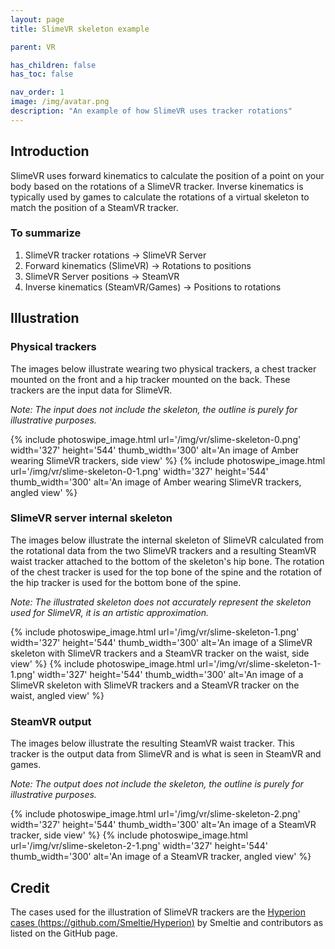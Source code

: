 ```yaml
---
layout: page
title: SlimeVR skeleton example

parent: VR

has_children: false
has_toc: false

nav_order: 1
image: /img/avatar.png
description: "An example of how SlimeVR uses tracker rotations"
---
```


## Introduction

SlimeVR uses forward kinematics to calculate the position of a point on your body based on the rotations of a SlimeVR tracker. Inverse kinematics is typically used by games to calculate the rotations of a virtual skeleton to match the position of a SteamVR tracker.

### To summarize

1. SlimeVR tracker rotations -> SlimeVR Server
2. Forward kinematics (SlimeVR) -> Rotations to positions
3. SlimeVR Server positions -> SteamVR
4. Inverse kinematics (SteamVR/Games) -> Positions to rotations

## Illustration

### Physical trackers

The images below illustrate wearing two physical trackers, a chest tracker mounted on the front and a hip tracker mounted on the back. These trackers are the input data for SlimeVR.

_Note: The input does not include the skeleton, the outline is purely for illustrative purposes._

<div class="pswp-gallery">
{% include photoswipe_image.html url='/img/vr/slime-skeleton-0.png' width='327' height='544' thumb_width='300' alt='An image of Amber wearing SlimeVR trackers, side view' %}
{% include photoswipe_image.html url='/img/vr/slime-skeleton-0-1.png' width='327' height='544' thumb_width='300' alt='An image of Amber wearing SlimeVR trackers, angled view' %}
</div>

### SlimeVR server internal skeleton

The images below illustrate the internal skeleton of SlimeVR calculated from the rotational data from the two SlimeVR trackers and a resulting SteamVR waist tracker attached to the bottom of the skeleton's hip bone. The rotation of the chest tracker is used for the top bone of the spine and the rotation of the hip tracker is used for the bottom bone of the spine.

_Note: The illustrated skeleton does not accurately represent the skeleton used for SlimeVR, it is an artistic approximation._

<div class="pswp-gallery">
{% include photoswipe_image.html url='/img/vr/slime-skeleton-1.png' width='327' height='544' thumb_width='300' alt='An image of a SlimeVR skeleton with SlimeVR trackers and a SteamVR tracker on the waist, side view' %}
{% include photoswipe_image.html url='/img/vr/slime-skeleton-1-1.png' width='327' height='544' thumb_width='300' alt='An image of a SlimeVR skeleton with SlimeVR trackers and a SteamVR tracker on the waist, angled view' %}
</div>

### SteamVR output

The images below illustrate the resulting SteamVR waist tracker. This tracker is the output data from SlimeVR and is what is seen in SteamVR and games.

_Note: The output does not include the skeleton, the outline is purely for illustrative purposes._

<div class="pswp-gallery">
{% include photoswipe_image.html url='/img/vr/slime-skeleton-2.png' width='327' height='544' thumb_width='300' alt='An image of a SteamVR tracker, side view' %}
{% include photoswipe_image.html url='/img/vr/slime-skeleton-2-1.png' width='327' height='544' thumb_width='300' alt='An image of a SteamVR tracker, angled view' %}
</div>

## Credit

The cases used for the illustration of SlimeVR trackers are the [Hyperion cases (https://github.com/Smeltie/Hyperion)](https://github.com/Smeltie/Hyperion "Hyperion case GitHub page") by Smeltie and contributors as listed on the GitHub page.

